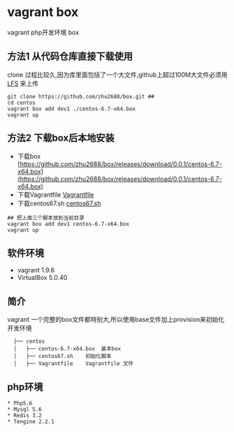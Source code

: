 # vagrant box 
vagrant php开发环境 box

## 方法1 从代码仓库直接下载使用
clone 过程比较久,因为库里面包括了一个大文件,github上超过100M大文件必须用[LFS](https://git-lfs.github.com) 来上传
```shell
git clone https://github.com/zhu2688/box.git ##
cd centos
vagrant box add dev1 ./centos-6.7-x64.box
vagrant up
```
## 方法2 下载box后本地安装
- 下载box [https://github.com/zhu2688/box/releases/download/0.0.1/centos-6.7-x64.box](https://github.com/zhu2688/box/releases/download/0.0.1/centos-6.7-x64.box) 
- 下载Vagrantfile [Vagrantfile](https://raw.githubusercontent.com/zhu2688/box/master/centos/Vagrantfile)
- 下载centos67.sh [centos67.sh](https://raw.githubusercontent.com/zhu2688/box/master/centos/centos67.sh)


```shell
## 把上面三个脚本放到当前目录
vagrant box add dev1 centos-6.7-x64.box
vagrant up
```

## 软件环境
-  vagrant 1.9.6
-  VirtualBox 5.0.40

## 简介
  vagrant 一个完整的box文件都特别大,所以使用base文件加上provision来初始化开发环境

```shell
  ├── centos
  │   ├── centos-6.7-x64.box  基本box
  │   ├── centos67.sh    初始化脚本
  │   ├── Vagrantfile    Vagrantfile 文件
```
  
## php环境

```shell
* Php5.6
* Mysql 5.6
* Redis 3.2
* Tengine 2.2.1
```